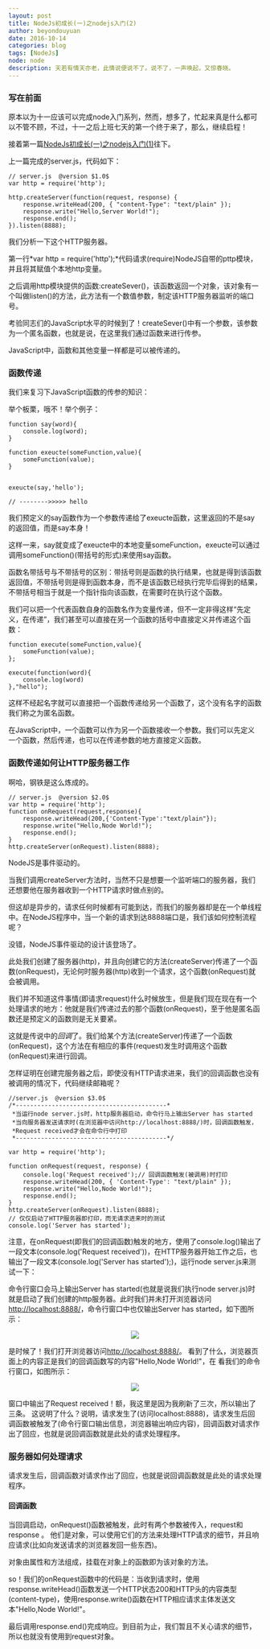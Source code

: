 ```yaml
---
layout: post
title: NodeJs初成长(一)之nodejs入门(2)
author: beyondouyuan
date: 2016-10-14
categories: blog
tags: [NodeJs]
node: node
description: 天若有情天亦老，此情说便说不了。说不了，一声唤起，又惊春晓。
---
```


###  写在前面 ###

原本以为十一应该可以完成node入门系列，然而，想多了，忙起来真是什么都可以不管不顾，不过，十一之后上班七天的第一个终于来了，那么，继续启程！

接着第一篇[NodeJs初成长(一)之nodejs入门(1)](https://beyondouyuan.github.io/blog/2016/09/30/nodejs-study-part1/)往下。


上一篇完成的server.js，代码如下：

    // server.js  @version $1.0$
    var http = require('http');

    http.createServer(function(request, response) {
        response.writeHead(200, { "content-Type": "text/plain" });
        response.write("Hello,Server World!");
        response.end();
    }).listen(8888);


我们分析一下这个HTTP服务器。

第一行*var http = require('http');*代码请求(require)NodeJS自带的pttp模块，并且将其赋值个本地http变量。

之后调用http模块提供的函数:createSever()，该函数返回一个对象，该对象有一个叫做listen()的方法，此方法有一个数值参数，制定该HTTP服务器监听的端口号。

考验同志们的JavaScript水平的时候到了！createSever()中有一个参数，该参数为一个匿名函数，也就是说，在这里我们通过函数来进行传参。

>
>
JavaScript中，函数和其他变量一样都是可以被传递的。
>

### 函数传递 ###

我们来复习下JavaScript函数的传参的知识：

举个板栗，哦不！举个例子：

    function say(word){
        console.log(word);
    }

    function exeucte(someFunction,value){
        someFunction(value);
    }


    exeucte(say,'hello');

    // -------->>>>> hello

我们预定义的say函数作为一个参数传递给了exeucte函数，这里返回的不是say的返回值，而是say本身！

这样一来，say就变成了exeucte中的本地变量someFunction，exeucte可以通过调用someFunction()(带括号的形式)来使用say函数。

>
>
函数名带括号与不带括号的区别：带括号则是函数的执行结果，也就是得到该函数返回值，不带括号则是得到函数本身，而不是该函数已经执行完毕后得到的结果，不带括号相当于就是一个指针指向该函数，在需要时在执行这个函数。
>

我们可以把一个代表函数自身的函数名作为变量传递，但不一定非得这样“先定义，在传递”，我们甚至可以直接在另一个函数的括号中直接定义并传递这个函数：

    function execute(someFunction,value){
        someFunction(value);
    };

    execute(function(word){
        console.log(word)
    },"hello");


这样不经起名字就可以直接把一个函数传递给另一个函数了，这个没有名字的函数我们称之为匿名函数。


>
>
在JavaScript中，一个函数可以作为另一个函数接收一个参数。我们可以先定义一个函数，然后传递，也可以在传递参数的地方直接定义函数。
>


### 函数传递如何让HTTP服务器工作 ###

啊哈，钢铁是这么炼成的。

    // server.js  @version $2.0$
    var http = require('http');
    function onRequest(request,response){
        response.writeHead(200,{'Content-Type':"text/plain"});
        response.write("Hello,Node World!");
        response.end();
    }
    http.createServer(onRequest).listen(8888);


NodeJS是事件驱动的。

当我们调用createServer方法时，当然不只是想要一个监听端口的服务器，我们还想要他在服务器收到一个HTTP请求时做点别的。

但这却是异步的，请求任何时候都有可能到达，而我们的服务器却是在一个单线程中。在NodeJS程序中，当一个新的请求到达8888端口是，我们该如何控制流程呢？

没错，NodeJS事件驱动的设计该登场了。

此处我们创建了服务器(http)，并且向创建它的方法(createServer)传递了一个函数(onRequest)，无论何时服务器(http)收到一个请求，这个函数(onRequest)就会被调用。

我们并不知道这件事情(即请求request)什么时候放生，但是我们现在现在有一个处理请求的地方：他就是我们传递过去的那个函数(onRequest)，至于他是匿名函数还是预定义的函数则是无关要紧。


这就是传说中的*回调*了。我们给某个方法(createServer)传递了一个函数(onRequest)，这个方法在有相应的事件(request)发生时调用这个函数(onRequest)来进行回调。


怎样证明在创建完服务器之后，即使没有HTTP请求进来，我们的回调函数也没有被调用的情况下，代码继续邮箱呢？

    //server.js  @version $3.0$
    /*------------------------------------------*
     *当运行node server.js时，http服务器启动，命令行马上输出Server has started
     *当向服务器发送请求时(在浏览器中访问http://localhost:8888/)时，回调函数触发，
     *Request received才会在命令行中打印
     *------------------------------------------*/

    var http = require('http');

    function onRequest(request, response) {
        console.log('Request received');// 回调函数触发(被调用)时打印
        response.writeHead(200, { 'Content-Type': "text/plain" });
        response.write("Hello,Node World!");
        response.end();
    }
    http.createServer(onRequest).listen(8888);
    // 仅仅启动了HTTP服务器即打印，而无请求进来时的测试
    console.log('Server has started');

注意，在onRequest(即我们的回调函数)触发的地方，使用了console.log()输出了一段文本(console.log('Request received'))，在HTTP服务器开始工作之后，也输出了一段文本(console.log('Server has started');)，运行node server.js来测试一下：

命令行窗口会马上输出Server has started(也就是说我们执行node server.js)时就是启动了我们创建的http服务器。此时我们并未打开浏览器访问[http://localhost:8888/](http://localhost:8888/)，命令行窗口中也仅输出Server has started，如下图所示：

<center>
<p><img src="https://beyondouyuan.github.io/img/node_r_s_1.png" align="center"></p>
</center>

是时候了！我们打开浏览器访问[http://localhost:8888/](http://localhost:8888/)。
看到了什么，浏览器页面上的内容正是我们的回调函数写的内容"Hello,Node World!"，在
看我们的命令行窗口，如图所示：

<center>
<p><img src="https://beyondouyuan.github.io/img/node_r_s_2.png" align="center"></p>
</center>

窗口中输出了Request received！额，我这里是因为我刷新了三次，所以输出了三条。
这说明了什么？说明，请求发生了(访问localhost:8888)，请求发生后回调函数被触发了(命令行窗口输出信息，浏览器输出响应内容)，回调函数对请求作出了回应，也就是说回调函数就是此处的请求处理程序。


### 服务器如何处理请求 ###


请求发生后，回调函数对请求作出了回应，也就是说回调函数就是此处的请求处理程序。

#### 回调函数 ####

当回调启动，onRequest()函数被触发，此时有两个参数被传入，request和response
。
他们是对象，可以使用它们的方法来处理HTTP请求的细节，并且响应请求(比如向发送请求的浏览器发回一些东西)。

>
>
对象由属性和方法组成，挂载在对象上的函数即为该对象的方法。
>

so！我们的onRequest函数中的代码是：当收到请求时，使用response.writeHead()函数发送一个HTTP状态200和HTTP头的内容类型(content-type)，使用response.write()函数在HTTP相应请求主体发送文本"Hello,Node World!"。

最后调用response.end()完成响应。到目前为止，我们暂且不关心请求的细节，所以也就没有使用到request对象。
